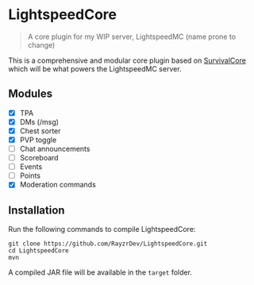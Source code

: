 # LightspeedCore

> A core plugin for my WIP server, LightspeedMC (name prone to change)

This is a comprehensive and modular core plugin based on [SurvivalCore](https://github.com/Rayzr522/SurvivalCore) which will be what powers the LightspeedMC server.

## Modules

- [x] TPA
- [x] DMs (/msg)
- [x] Chest sorter
- [x] PVP toggle
- [ ] Chat announcements
- [ ] Scoreboard
- [ ] Events
- [ ] Points
- [x] Moderation commands

## Installation

Run the following commands to compile LightspeedCore:

```
git clone https://github.com/RayzrDev/LightspeedCore.git
cd LightspeedCore
mvn
```

A compiled JAR file will be available in the `target` folder.
